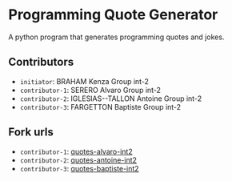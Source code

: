 # Programming Quote Generator

A python program that generates programming quotes and jokes.

## Contributors
- `initiator`: BRAHAM Kenza Group int-2
- `contributor-1`: SERERO Alvaro Group int-2
- `contributor-2`:  IGLESIAS--TALLON Antoine Group int-2
- `contributor-3`:  FARGETTON Baptiste Group int-2

## Fork urls
- `contributor-1`: [quotes-alvaro-int2]([url-1](https://github.com/Alvaro5/quotes-alvaro-int2))
- `contributor-2`: [quotes-antoine-int2]([url-2](https://github.com/Diablotinet/quotes-antoine-int2.git))
- `contributor-3`: [quotes-baptiste-int2]([url-3](https://github.com/toiteski/quotes-Baptiste-int2))

